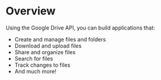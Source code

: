 # Overview
      
Using the Google Drive API, you can build applications that:

- Create and manage files and folders
- Download and upload files
- Share and organize files
- Search for files
- Track changes to files
- And much more!